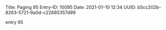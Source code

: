 Title: Paging 95
Entry-ID: 10095
Date: 2021-01-10 12:34
UUID: b5cc202b-8263-5721-9a0d-c22685357d99

entry 95
